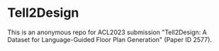 # Tell2Design
This is an anonymous repo for ACL2023 submission "Tell2Design: A Dataset for Language-Guided Floor Plan Generation" (Paper ID 2577). 
